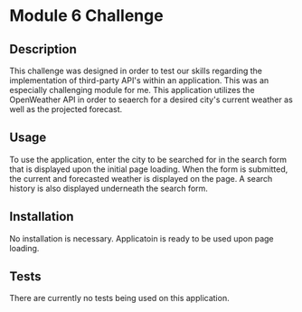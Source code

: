 # Module 6 Challenge

## Description
This challenge was designed in order to test our skills regarding the implementation of third-party API's within an application.  This was an especially challenging module for me.  This application utilizes the OpenWeather API in order to seaerch for a desired city's current weather as well as the projected forecast.

## Usage
To use the application, enter the city to be searched for in the search form that is displayed upon the initial page loading.  When the form is submitted, the current and forecasted weather is displayed on the page.  A search history is also displayed underneath the search form.

## Installation
No installation is necessary.  Applicatoin is ready to be used upon page loading.

## Tests
There are currently no tests being used on this application.


